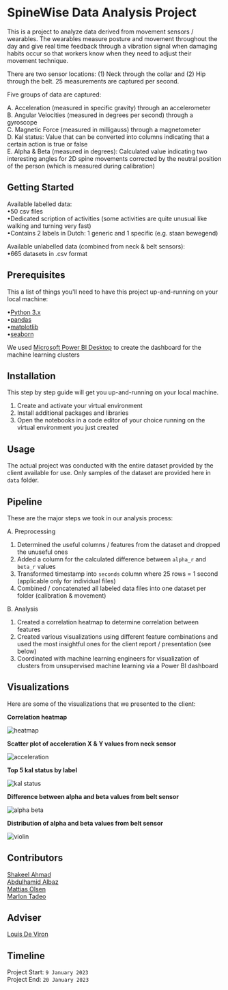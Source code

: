 # SpineWise Data Analysis Project

This is a project to analyze data derived from movement sensors / wearables. The wearables measure posture and movement throughout the day and give real time feedback through a vibration signal when damaging habits occur so that workers know when they need to adjust their movement technique.

There are two sensor locations: (1) Neck through the collar and (2) Hip through the belt. 25 measurements are captured per second.

Five groups of data are captured:

A. Acceleration (measured in specific gravity) through an accelerometer  
B. Angular Velocities (measured in degrees per second) through a gyroscope  
C. Magnetic Force (measured in milligauss) through a magnetometer  
D. Kal status: Value that can be converted into columns indicating that a certain action is true or false  
E. Alpha & Beta (measured in degrees): Calculated value indicating two interesting angles for 2D spine movements corrected by the neutral position of the person (which      is measured during calibration)  

## Getting Started

Available labelled data:  
•50 csv files  
•Dedicated scription of activities (some activities are quite unusual like walking and turning very fast)  
•Contains 2 labels in Dutch: 1 generic and 1 specific (e.g. staan bewegend)  

Available unlabelled data (combined from neck & belt sensors):  
•665 datasets in .csv format

## Prerequisites

This a list of things you'll need to have this project up-and-running on your local machine:

•[Python 3.x](https://www.python.org/downloads/)  
•[pandas](https://pandas.pydata.org/pandas-docs/stable/getting_started/install.html)  
•[matplotlib](https://matplotlib.org/stable/users/installing/index.html)  
•[seaborn](https://seaborn.pydata.org/installing.html)  

We used [Microsoft Power BI Desktop](https://www.microsoft.com/en-us/download/details.aspx?id=58494) to create the dashboard for the machine learning clusters

## Installation

This step by step guide will get you up-and-running on your local machine.

1. Create and activate your virtual environment  
2. Install additional packages and libraries  
3. Open the notebooks in a code editor of your choice running on the virtual environment you just created

## Usage

The actual project was conducted with the entire dataset provided by the client available for use. Only samples of the dataset are provided here in `data` folder.

## Pipeline

These are the major steps we took in our analysis process:

A. Preprocessing
1. Determined the useful columns / features from the dataset and dropped the unuseful ones  
2. Added a column for the calculated difference between `alpha_r` and `beta_r` values  
3. Transformed timestamp into `seconds` column where 25 rows = 1 second (applicable only for individual files)
4. Combined / concatenated all labeled data files into one dataset per folder (calibration & movement)

B. Analysis
1. Created a correlation heatmap to determine correlation between features  
2. Created various visualizations using different feature combinations and used the most insightful ones for the client report / presentation (see below)  
3. Coordinated with machine learning engineers for visualization of clusters from unsupervised machine learning via a Power BI dashboard

## Visualizations

Here are some of the visualizations that we presented to the client:

**Correlation heatmap**

![heatmap](https://github.com/SpineWise-Data-Analysis-Team/SpineWise-Data-Analysis/blob/main/assets/heatmap.png)

**Scatter plot of acceleration X & Y values from neck sensor**

![acceleration](https://github.com/SpineWise-Data-Analysis-Team/SpineWise-Data-Analysis/blob/main/assets/The_average_of_acceleration_x_y_in_neck.png)

**Top 5 kal status by label**

![kal status](https://github.com/SpineWise-Data-Analysis-Team/SpineWise-Data-Analysis/blob/main/assets/top_5_kal_status.png)

**Difference between alpha and beta values from belt sensor**

![alpha beta](https://github.com/SpineWise-Data-Analysis-Team/SpineWise-Data-Analysis/blob/main/assets/The_difference_between_Alpha_R_and_Beta_R.png)

**Distribution of alpha and beta values from belt sensor**

![violin](https://github.com/SpineWise-Data-Analysis-Team/SpineWise-Data-Analysis/blob/main/assets/violin_alpha_beta.png)

## Contributors

[Shakeel Ahmad](https://github.com/shakilkhan8219)  
[Abdulhamid Albaz](https://github.com/Abdulhamid900)  
[Mattias Olsen](https://github.com/auth-ooh-mate)  
[Marlon Tadeo](https://github.com/m9tadeo)  

## Adviser

[Louis De Viron](https://github.com/devironl)

## Timeline

Project Start: `9 January 2023`  
Project End: `20 January 2023`
